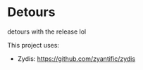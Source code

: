 # Detours
detours with the release lol


This project uses:
- Zydis: https://github.com/zyantific/zydis
